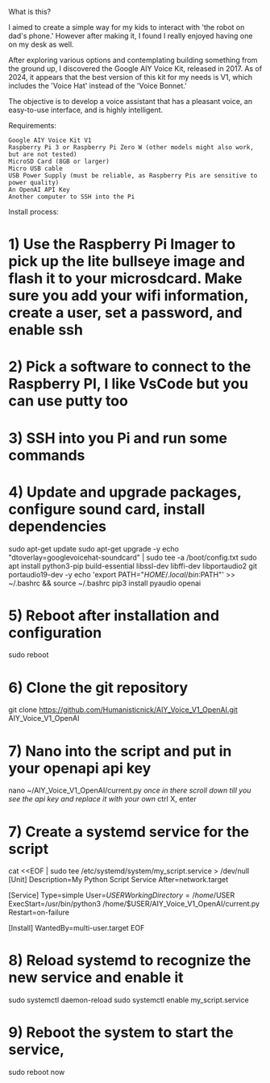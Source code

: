 What is this?

I aimed to create a simple way for my kids to interact with 'the robot on dad's phone.' However after making it, I found I really enjoyed having one on my desk as well.

After exploring various options and contemplating building something from the ground up, I discovered the Google AIY Voice Kit, released in 2017. As of 2024, it appears that the best version of this kit for my needs is V1, which includes the 'Voice Hat' instead of the 'Voice Bonnet.'

The objective is to develop a voice assistant that has a pleasant voice, an easy-to-use interface, and is highly intelligent.

Requirements:

    Google AIY Voice Kit V1
    Raspberry Pi 3 or Raspberry Pi Zero W (other models might also work, but are not tested)
    MicroSD Card (8GB or larger)
    Micro USB cable
    USB Power Supply (must be reliable, as Raspberry Pis are sensitive to power quality)
    An OpenAI API Key
    Another computer to SSH into the Pi

Install process:
# 1) Use the Raspberry Pi Imager to pick up the lite bullseye image and flash it to your microsdcard. Make sure you add your wifi information, create a user, set a password, and enable ssh
# 2) Pick a software to connect to the Raspberry PI, I like VsCode but you can use putty too
# 3) SSH into you Pi and run some commands
# 4) Update and upgrade packages, configure sound card, install dependencies
sudo apt-get update
sudo apt-get upgrade -y
echo "dtoverlay=googlevoicehat-soundcard" | sudo tee -a /boot/config.txt
sudo apt install python3-pip build-essential libssl-dev libffi-dev libportaudio2 git portaudio19-dev -y
echo 'export PATH="$HOME/.local/bin:$PATH"' >> ~/.bashrc && source ~/.bashrc
pip3 install pyaudio openai

# 5) Reboot after installation and configuration
sudo reboot

# 6) Clone the git repository
git clone https://github.com/Humanisticnick/AIY_Voice_V1_OpenAI.git AIY_Voice_V1_OpenAI

# 7) Nano into the script and put in your openapi api key
nano ~/AIY_Voice_V1_OpenAI/current.py
*once in there scroll down till you see the api key and replace it with your own*
ctrl X, enter


# 7) Create a systemd service for the script
cat <<EOF | sudo tee /etc/systemd/system/my_script.service > /dev/null
[Unit]
Description=My Python Script Service
After=network.target

[Service]
Type=simple
User=$USER
WorkingDirectory=/home/$USER
ExecStart=/usr/bin/python3 /home/$USER/AIY_Voice_V1_OpenAI/current.py
Restart=on-failure

[Install]
WantedBy=multi-user.target
EOF

# 8) Reload systemd to recognize the new service and enable it
sudo systemctl daemon-reload
sudo systemctl enable my_script.service 

# 9) Reboot the system to start the service, 
sudo reboot now
